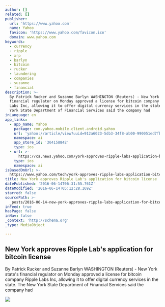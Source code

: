 ```yaml
---
author: []
related: []
publisher:
  url: 'https://www.yahoo.com'
  name: Yahoo
  favicon: 'https://www.yahoo.com/favicon.ico'
  domain: www.yahoo.com
keywords:
  - currency
  - ripple
  - xrp
  - barlyn
  - bitcoin
  - rucker
  - laundering
  - companies
  - suzanne
  - financial
description: >-
  By Patrick Rucker and Suzanne Barlyn WASHINGTON (Reuters) - New York state's
  financial regulator on Monday approved a license for bitcoin company Ripple
  Labs Inc, allowing it to offer digital currency services in the state. The New
  York State Department of Financial Services said the company had
inLanguage: en
app_links:
  - app_name: Yahoo
    package: com.yahoo.mobile.client.android.yahoo
    url: 'yahoo://article/view?uuid=912a6023-5db3-34f8-ab00-990051ed7fb7&src=web'
    namespace: ai
    app_store_id: '304158842'
    type: ios
  - url: >-
      https://ca.news.yahoo.com/york-approves-ripple-labs-application-bitcoin-license-180801684--sector.html
    type: ios
    namespace: ai
isBasedOnUrl: >-
  https://www.yahoo.com/tech/york-approves-ripple-labs-application-bitcoin-license-180801684--sector.html
title: New York approves Ripple Lab's application for bitcoin license
datePublished: '2016-06-14T06:31:55.761Z'
dateModified: '2016-06-14T05:12:28.169Z'
starred: false
sourcePath: >-
  _posts/2016-06-14-new-york-approves-ripple-labs-application-for-bitcoin-licen.md
inFeed: true
hasPage: false
inNav: false
_context: 'http://schema.org'
_type: MediaObject

---
```

<article style=""><h1>New York approves Ripple Lab's application for bitcoin license</h1><p>By Patrick Rucker and Suzanne Barlyn WASHINGTON (Reuters) - New York state's financial regulator on Monday approved a license for bitcoin company Ripple Labs Inc, allowing it to offer digital currency services in the state. The New York State Department of Financial Services said the company had</p><img src="https://www.yahoo.com/sy/ny/api/res/1.2/Nts_MNZumL_zM4wCly7soQ--/YXBwaWQ9aGlnaGxhbmRlcjtzbT0xO3c9NDUwO2g9MzAwO2lsPXBsYW5l/http://media.zenfs.com/en_us/News/Reuters/2016-06-13T180801Z_1_LYNXNPEC5C15A_RTROPTP_2_BITCOIN-GOVERNANCE.JPG.cf.jpg" /></article>